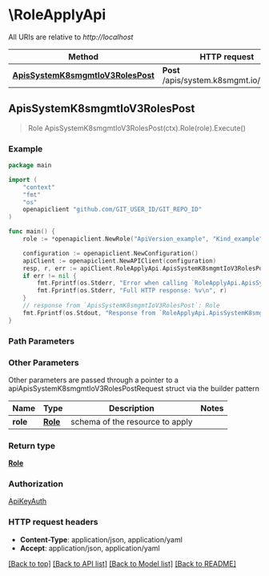 # \RoleApplyApi

All URIs are relative to *http://localhost*

Method | HTTP request | Description
------------- | ------------- | -------------
[**ApisSystemK8smgmtIoV3RolesPost**](RoleApplyApi.md#ApisSystemK8smgmtIoV3RolesPost) | **Post** /apis/system.k8smgmt.io/v3/roles | 



## ApisSystemK8smgmtIoV3RolesPost

> Role ApisSystemK8smgmtIoV3RolesPost(ctx).Role(role).Execute()





### Example

```go
package main

import (
    "context"
    "fmt"
    "os"
    openapiclient "github.com/GIT_USER_ID/GIT_REPO_ID"
)

func main() {
    role := *openapiclient.NewRole("ApiVersion_example", "Kind_example", *openapiclient.NewMetadata("Name_example", "Project_example"), *openapiclient.NewRoleSpec()) // Role | schema of the resource to apply

    configuration := openapiclient.NewConfiguration()
    apiClient := openapiclient.NewAPIClient(configuration)
    resp, r, err := apiClient.RoleApplyApi.ApisSystemK8smgmtIoV3RolesPost(context.Background()).Role(role).Execute()
    if err != nil {
        fmt.Fprintf(os.Stderr, "Error when calling `RoleApplyApi.ApisSystemK8smgmtIoV3RolesPost``: %v\n", err)
        fmt.Fprintf(os.Stderr, "Full HTTP response: %v\n", r)
    }
    // response from `ApisSystemK8smgmtIoV3RolesPost`: Role
    fmt.Fprintf(os.Stdout, "Response from `RoleApplyApi.ApisSystemK8smgmtIoV3RolesPost`: %v\n", resp)
}
```

### Path Parameters



### Other Parameters

Other parameters are passed through a pointer to a apiApisSystemK8smgmtIoV3RolesPostRequest struct via the builder pattern


Name | Type | Description  | Notes
------------- | ------------- | ------------- | -------------
 **role** | [**Role**](Role.md) | schema of the resource to apply | 

### Return type

[**Role**](Role.md)

### Authorization

[ApiKeyAuth](../README.md#ApiKeyAuth)

### HTTP request headers

- **Content-Type**: application/json, application/yaml
- **Accept**: application/json, application/yaml

[[Back to top]](#) [[Back to API list]](../README.md#documentation-for-api-endpoints)
[[Back to Model list]](../README.md#documentation-for-models)
[[Back to README]](../README.md)

